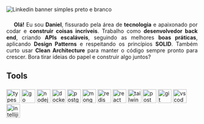 ![Linkedin banner simples preto e branco](https://github.com/user-attachments/assets/fc5d8925-fcc7-487c-9835-8806990de253)

###

<p align="justify">
  &nbsp;&nbsp;&nbsp;&nbsp;<strong>Olá!</strong> Eu sou <strong>Daniel</strong>, fissurado pela área de <strong>tecnologia</strong> e apaixonado por codar e <strong>construir coisas incríveis</strong>. Trabalho como <strong>desenvolvedor back end</strong>, criando <strong>APIs escaláveis</strong>, seguindo as melhores <strong>boas práticas</strong>, aplicando <strong>Design Patterns</strong> e respeitando os princípios <strong>SOLID</strong>. Também curto usar <strong>Clean Architecture</strong> para manter o código sempre pronto para crescer. Bora tirar ideias do papel e construir algo juntos?
</p>

###

<h2 align="left">Tools</h2>

###

<div align="left">
  <img src="https://skillicons.dev/icons?i=ts" height="36" alt="typescript logo"  />
  <img src="https://skillicons.dev/icons?i=go" height="36" alt="go logo"  />
  <img src="https://skillicons.dev/icons?i=nodejs" height="36" alt="nodejs logo"  />
  <img src="https://skillicons.dev/icons?i=docker" height="36" alt="docker logo"  />
  <img src="https://skillicons.dev/icons?i=postgres" height="36" alt="postgresql logo"  />
  <img src="https://skillicons.dev/icons?i=mongodb" height="36" alt="mongodb logo"  />
  <img src="https://skillicons.dev/icons?i=redis" height="36" alt="redis logo"  />
  <img src="https://skillicons.dev/icons?i=react" height="36" alt="react logo"  />
  <img src="https://skillicons.dev/icons?i=tailwind" height="36" alt="tailwindcss logo"  />
  <img src="https://skillicons.dev/icons?i=postman" height="36" alt="postman logo"  />
  <img src="https://skillicons.dev/icons?i=git" height="36" alt="git logo"  />
  <img src="https://skillicons.dev/icons?i=vscode" height="36" alt="vscode logo"  />
  <img src="https://skillicons.dev/icons?i=idea" height="36" alt="intellijidea logo"  />
</div>
